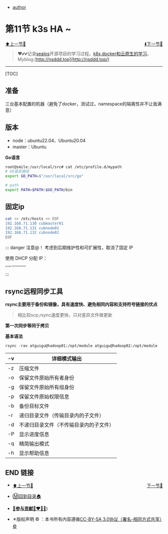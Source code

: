 + [author](http://nsddd.top)

# 第11节 k3s HA ~

<div><a href = '10.md' style='float:left'>⬆️上一节🔗  </a><a href = '12.md' style='float: right'>  ⬇️下一节🔗</a></div>
<br>

> ❤️💕💕记录[sealos](https://github.com/cubxxw/sealos)开源项目的学习过程。[k8s,docker和云原生的学习](https://github.com/cubxxw/sealos)。Myblog:[http://nsddd.top](http://nsddd.top/)

---
[TOC]

## 准备

三台基本配置的机器（避免了docker，测试过，namespace的隔离性并不让我满意）



## 版本

+ node：ubuntu22.04、Ubuntu20.04
+ master：Ubuntu



**Go语言**

```bash
root@smile:/usr/local/src# cat /etc/profile.d/mypath
# GO语言路径
export GO_PATH=$"/usr/local/src/go"

# path
export PATH=$PATH:$GO_PATH/bin
```



## 固定ip

```bash
cat >> /etc/hosts << EOF
192.168.71.130 cubmaster01
192.168.71.131 cubnode01
192.168.71.132 cubnode02
EOF
```

::: danger 注意@！
考虑到后期维护性和可扩展性，取消了固定 IP

使用 DHCP 分配 IP：

<img src="http://sm.nsddd.top/smimage-20221124170002829.png" alt="image-20221124170002829" style="zoom:33%;" />

:::





## rsync远程同步工具

**rsync主要用于备份和镜像，具有速度快、避免相同内容和支持符号链接的优点**

> 相比较scp,rsync速度更快，只对差异文件做更新

**第一次同步等同于拷贝**

**基本语法**

```
rsync -rav atguigu@hadoop01:/opt/module atguigu@hadoop02:/opt/module
```

| -v   | 详细模式输出                           |
| ---- | -------------------------------------- |
| -z   | 压缩文件                               |
| -o   | 保留文件原始所有者身份                 |
| -g   | 保留文件原始所有组身份                 |
| -p   | 保留文件原始权限信息                   |
| -b   | 备份目标文件                           |
| -r   | 递归目录文件（传输目录内的子文件）     |
| -d   | 不递归目录文件（不传输目录内的子文件） |
| -P   | 显示进度信息                           |
| -q   | 精简输出模式                           |
| -h   | 显示帮助信息                           |



## END 链接

<ul><li><div><a href = '10.md' style='float:left'>⬆️上一节🔗  </a><a href = '12.md' style='float: right'>  ️下一节🔗</a></div></li></ul>

+ [Ⓜ️回到目录🏠](../README.md)

+ [**🫵参与贡献💞❤️‍🔥💖**](https://nsddd.top/archives/contributors))

+ ✴️版权声明 &copy; ：本书所有内容遵循[CC-BY-SA 3.0协议（署名-相同方式共享）&copy;](http://zh.wikipedia.org/wiki/Wikipedia:CC-by-sa-3.0协议文本) 
